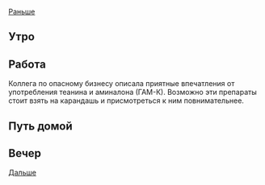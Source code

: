 [Раньше](2021.06.01.md)
## Утро
## Работа
Коллега по опасному бизнесу описала приятные впечатления от употребления теанина и аминалона (ГАМ-К). Возможно эти препараты стоит взять на карандашь и присмотреться к ним повнимательнее.

## Путь домой
## Вечер
[Дальше](2021.06.03.md)
